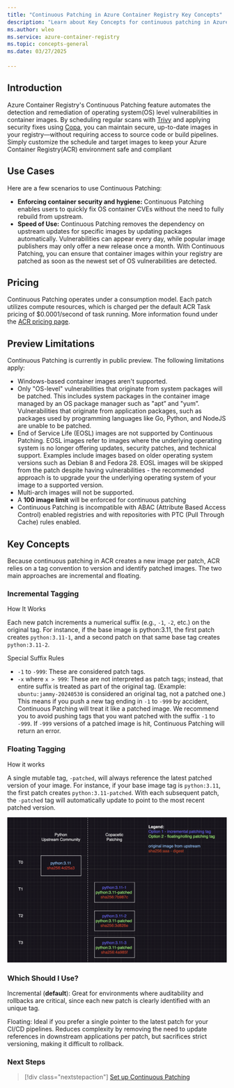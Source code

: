 ```yaml
---
title: "Continuous Patching in Azure Container Registry Key Concepts"
description: "Learn about Key Concepts for continuous patching in Azure Container Registry."
ms.author: wleo
ms.service: azure-container-registry
ms.topic: concepts-general
ms.date: 03/27/2025

---
```


## Introduction

Azure Container Registry's Continuous Patching feature automates the detection and remediation of operating system(OS) level vulnerabilities in container images. By scheduling regular scans with [Trivy](https://trivy.dev/) and applying security fixes using [Copa](https://project-copacetic.github.io/copacetic/website/), you can maintain secure, up-to-date images in your registry—without requiring access to source code or build pipelines. Simply customize the schedule and target images to keep your Azure Container Registry(ACR) environment safe and compliant

## Use Cases

Here are a few scenarios to use Continuous Patching:

- **Enforcing container security and hygiene:** Continuous Patching enables users to quickly fix OS container CVEs without the need to fully rebuild from upstream.
- **Speed of Use:** Continuous Patching removes the dependency on upstream updates for specific images by updating packages automatically. Vulnerabilities can appear every day, while popular image publishers may only offer a new release once a month. With Continuous Patching, you can ensure that container images within your registry are patched as soon as the newest set of OS vulnerabilities are detected.

## Pricing
Continuous Patching operates under a consumption model. Each patch utilizes compute resources, which is charged per the default ACR Task pricing of $0.0001/second of task running. More information found under the [ACR pricing page](https://azure.microsoft.com/en-gb/pricing/details/container-registry/?msockid=39cc5589db1c66a6375d41dcda9867d2).

## Preview Limitations

Continuous Patching is currently in public preview. The following limitations apply:
- Windows-based container images aren't supported.
- Only "OS-level" vulnerabilities that originate from system packages will be patched. This includes system packages in the container image managed by an OS package manager such as "apt” and "yum”. Vulnerabilities that originate from application packages, such as packages used by programming languages like Go, Python, and NodeJS are unable to be patched.  
- End of Service Life (EOSL) images are not supported by Continuous Patching. EOSL images refer to images where the underlying operating system is no longer offering updates, security patches, and technical support. Examples include images based on older operating system versions such as Debian 8 and Fedora 28. EOSL images will be skipped from the patch despite having vulnerabilities - the recommended approach is to upgrade your the underlying operating system of your image to a supported version.
- Multi-arch images will not be supported. 
- A **100 image limit** will be enforced for continuous patching
- Continuous Patching is incompatible with ABAC (Attribute Based Access Control) enabled registries and with repositories with PTC (Pull Through Cache) rules enabled.

## Key Concepts
Because continuous patching in ACR creates a new image per patch, ACR relies on a tag convention to version and identify patched images. The two main approaches are incremental and floating.

### Incremental Tagging
How It Works

Each new patch increments a numerical suffix (e.g., ```-1```, ```-2```, etc.) on the original tag. For instance, if the base image is python:3.11, the first patch creates ```python:3.11-1```, and a second patch on that same base tag creates ```python:3.11-2```.

Special Suffix Rules

- ```-1``` to ```-999```: These are considered patch tags.
- ```-x``` where ```x > 999```: These are not interpreted as patch tags; instead, that entire suffix is treated as part of the original tag. (Example: ```ubuntu:jammy-20240530``` is considered an original tag, not a patched one.)
This means if you push a new tag ending in ```-1``` to ```-999``` by accident, Continuous Patching will treat it like a patched image. We recommend you to avoid pushing tags that you want patched with the suffix ```-1``` to ```-999```. If ```-999``` versions of a patched image is hit, Continuous Patching will return an error.

### Floating Tagging

How it works

A single mutable tag, ```-patched```, will always reference the latest patched version of your image. For instance, if your base image tag is ```python:3.11```, the first patch creates ```python:3.11-patched```. With each subsequent patch, the ```-patched``` tag will automatically update to point to the most recent patched version.
  
![PatchingTimelineExample](./media/continuous-patching-media/patching_timeline_example1.png)

### Which Should I Use?

Incremental (**default**): Great for environments where auditability and rollbacks are critical, since each new patch is clearly identified with an unique tag.

Floating: Ideal if you prefer a single pointer to the latest patch for your CI/CD pipelines. Reduces complexity by removing the need to update references in downstream applications per patch, but sacrifices strict versioning, making it difficult to rollback. 

### Next Steps

> [!div class="nextstepaction"]
> [Set up Continuous Patching](how-to-continuous-patching.md)